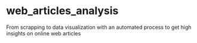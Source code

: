 # web_articles_analysis
From scrapping to data visualization with an automated process to get high insights on online web articles
